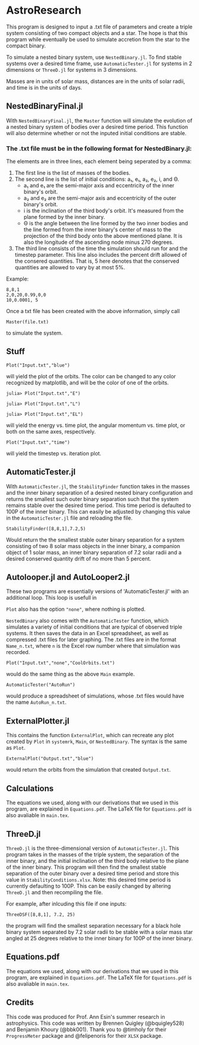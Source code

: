 # AstroResearch

This program is designed to input a .txt file of parameters and create a triple system consisting of two compact objects and a star. The hope is that this program while eventually be used to simulate accretion from the star to the compact binary.

To simulate a nested binary system, use `NestedBinary.jl`. To find stable systems over a desired time frame, use `AutomaticTester.jl` for systems in 2 dimensions or `ThreeD.jl` for systems in 3 dimensions. 

Masses are in units of solar mass, distances are in the units of solar radii, and time is in the units of days.

## NestedBinaryFinal.jl

  With `NestedBinaryFinal.jl`, the `Master` function will simulate the evolution of a nested binary system of bodies over a desired time period. This function will also determine whether or not the inputed initial conditions are stable. 
  
  
  ### The .txt file must be in the following format for NestedBinary.jl:

  The elements are in three lines, each element being seperated by a comma:
  1. The first line is the list of masses of the bodies.
  2. The second line is the list of initial conditions: a₁, e₁, a₂, e₂, i, and Θ.
     - a₁ and e₁ are the semi-major axis and eccentricity of the inner binary's orbit.
     - a₂ and e₂ are the semi-major axis and eccentricity of the outer binary's orbit. 
     - i is the inclination of the third body's orbit. It's measured from the plane formed by the inner binary.
     - Θ is the angle between the line formed by the two inner bodies and the line formed from the inner binary's center of mass to the projection of the third body onto the above mentioned plane. It is also the longitude of the ascending node minus 270 degrees.
  3. The third line consists of the time the simulation should run for and the timestep parameter. This line also includes the percent drift allowed of the consered quantities. That is, 5 here denotes that the conserved quantities are allowed to vary by at most 5%.

  Example:
  ```
  8,8,1
  2,0,20,0.99,0,0
  10,0.0001, 5
  ```
  
  Once a txt file has been created with the above information, simply call 
  ```
  Master(file.txt)
  ```
  to simulate the system.
 
## Stuff
  
  ```
  Plot("Input.txt","blue")
  ```
  will yield the plot of the orbits. The color can be changed to any color recognized by matplotlib, and will be the color of one of the orbits.
  
  ```
  julia> Plot("Input.txt","E")
  
  julia> Plot("Input.txt","L")
  
  julia> Plot("Input.txt","EL")
  ```
  will yield the energy vs. time plot, the angular momentum vs. time plot, or both on the same axes, respectively.
  
  ```
  Plot("Input.txt","time")
  ```
  will yield the timestep vs. iteration plot.
  
  

## AutomaticTester.jl

  With `AutomaticTester.jl`, the `StabilityFinder` function takes in the masses and the inner binary separation of a desired nested binary configuration and returns the smallest such outer binary separation such that the system remains stable over the desired time period. This time period is defaulted to 100P of the inner binary. This can easily be adjusted by changing this value in the `AutomaticTester.jl` file and reloading the file.
  
  ```
  StabilityFinder([8,8,1],7.2,5)
  ```
  Would return the the smallest stable outer binary separation for a system consisting of two 8 solar mass objects in the inner binary, a companion object of 1 solar mass, an inner binary separation of 7.2 solar radii and a desired conserved quantity drift of no more than 5 percent.
  

## Autolooper.jl and AutoLooper2.jl

  These two programs are essentially versions of 'AutomaticTester.jl' with an additional loop. This loop is usefull in 
  
  `Plot` also has the option `"none"`, where nothing is plotted.
  
  `NestedBinary` also comes with the `AutomaticTester` function, which  simulates a variety of initial conditions that are typical of observed triple systems. It then saves the data in an Excel spreadsheet, as well as compressed .txt files for later graphing. The .txt files are in the format `Name_n.txt`, where `n` is the Excel row number where that simulation was recorded.
  
  ```
  Plot("Input.txt","none","CoolOrbits.txt")
  ```
  would do the same thing as the above `Main` example.
  
  ```
  AutomaticTester("AutoRun")
  ```
  would produce a spreadsheet of simulations, whose .txt files would have the name `AutoRun_n.txt`.

  
## ExternalPlotter.jl
 
  This contains the function `ExternalPlot`, which can recreate any plot created by `Plot` in `systemrk`, `Main`, or `NestedBinary`. The syntax is the same as `Plot`.
  
  ```
  ExternalPlot("Output.txt","blue")
  ```
  would return the orbits from the simulation that created `Output.txt`.

## Calculations

  The equations we used, along with our derivations that we used in this program, are explained in `Equations.pdf`. The LaTeX file for `Equations.pdf` is also avaliable in `main.tex`.
  
 ## ThreeD.jl

  `ThreeD.jl` is the three-dimensional version of `AutomaticTester.jl`. This program takes in the masses of the triple system, the separation of the inner binary, and the initial inclination of the third body relative to the plane of the inner binary. This program will then find the smallest stable separation of the outer binary over a desired time period and store this value in `StabilityConditions.xlsx`. Note: this desired time period is currently defaulting to 100P. This can be easily changed by altering `ThreeD.jl` and then recompiling the file.
  
  For example, after inlcuding this file if one inputs:
  
  ```
  ThreeDSF([8,8,1], 7.2, 25)
  ```
  
  the program will find the smallest separation necessary for a black hole binary system separated by 7.2 solar radii to be stable with a solar mass star angled at 25 degrees relative to the inner binary for 100P of the inner binary.
  
 ## Equations.pdf

  The equations we used, along with our derivations that we used in this program, are explained in `Equations.pdf`. The LaTeX file for `Equations.pdf` is also avaliable in `main.tex`.
  
 ## Credits
 This code was produced for Prof. Ann Esin's summer research in astrophysics.
 This code was written by Brennen Quigley (@bquigley528) and Benjamin Khoury (@bbk001).
 Thank you to @timholy for their `ProgressMeter` package and @felipenoris for their `XLSX` package.
